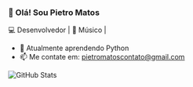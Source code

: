 ### 👋 Olá! Sou Pietro Matos

💻 Desenvolvedor | 🎸 Músico |

- 🌱 Atualmente aprendendo Python
- 📫 Me contate em: pietromatoscontato@gmail.com

![GitHub Stats](https://github-readme-stats.vercel.app/api?username=SEU_USUARIO&show_icons=true&theme=tokyonight)
